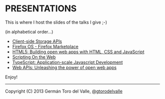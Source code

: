 # PRESENTATIONS

This is where I host the slides of the talks I give ;-)

(in alphabetical order...)

* <a href="http://gtorodelvalle.github.com/presentations/Client-side%20Storage%20APIs/#/" target="_blank">Client-side Storage APIs</a>
* <a href="http://gtorodelvalle.github.io/presentations/Firefox%20OS%20-%20Firefox%20Marketplace/#/" target="_blank">Firefox OS - Firefox Marketplace</a>
* <a href="http://gtorodelvalle.github.io/presentations/HTML5/#/" target="_blank">HTML5: Building open web apps with HTML, CSS and JavaScript</a>
* <a href="http://gtorodelvalle.github.com/presentations/Scripting%20On%20the%20Web/#/" target="_blank">Scripting On the Web</a>
* <a href="http://gtorodelvalle.github.com/presentations/TypeScript/#/" target="_blank">TypeScript: Application-scale Javascript Development</a>
* <a href="http://gtorodelvalle.github.io/presentations/Web%20APIs%20-%20Unleashing%20the%20power%20of%20open%20web%20apps/#/" target="_blank">Web APIs: Unleashing the power of open web apps</a>

Enjoy!

________________________________________________

Copyright (C) 2013 Germán Toro del Valle, <a href="https://twitter.com/gtorodelvalle" target="_blank">@gtorodelvalle</a>
